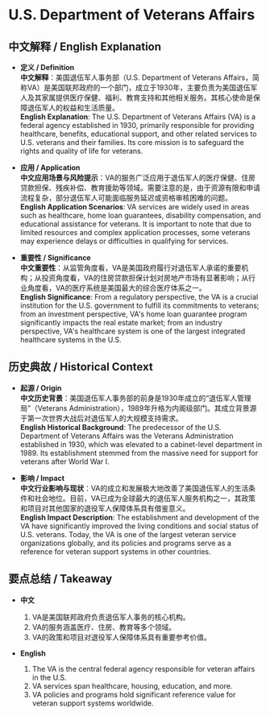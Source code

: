 # U.S. Department of Veterans Affairs

## 中文解释 / English Explanation

* **定义 / Definition**  
  **中文解释**：美国退伍军人事务部（U.S. Department of Veterans Affairs，简称VA）是美国联邦政府的一个部门，成立于1930年，主要负责为美国退伍军人及其家属提供医疗保健、福利、教育支持和其他相关服务。其核心使命是保障退伍军人的权益和生活质量。  
  **English Explanation**: The U.S. Department of Veterans Affairs (VA) is a federal agency established in 1930, primarily responsible for providing healthcare, benefits, educational support, and other related services to U.S. veterans and their families. Its core mission is to safeguard the rights and quality of life for veterans.

* **应用 / Application**  
  **中文应用场景与风险提示**：VA的服务广泛应用于退伍军人的医疗保健、住房贷款担保、残疾补偿、教育援助等领域。需要注意的是，由于资源有限和申请流程复杂，部分退伍军人可能面临服务延迟或资格审核困难的问题。  
  **English Application Scenarios**: VA services are widely used in areas such as healthcare, home loan guarantees, disability compensation, and educational assistance for veterans. It is important to note that due to limited resources and complex application processes, some veterans may experience delays or difficulties in qualifying for services.

* **重要性 / Significance**  
  **中文重要性**：从监管角度看，VA是美国政府履行对退伍军人承诺的重要机构；从投资角度看，VA的住房贷款担保计划对房地产市场有显著影响；从行业角度看，VA的医疗系统是美国最大的综合医疗体系之一。  
  **English Significance**: From a regulatory perspective, the VA is a crucial institution for the U.S. government to fulfill its commitments to veterans; from an investment perspective, VA's home loan guarantee program significantly impacts the real estate market; from an industry perspective, VA's healthcare system is one of the largest integrated healthcare systems in the U.S.

## 历史典故 / Historical Context

* **起源 / Origin**  
  **中文历史背景**：美国退伍军人事务部的前身是1930年成立的“退伍军人管理局”（Veterans Administration），1989年升格为内阁级部门。其成立背景源于第一次世界大战后对退伍军人的大规模支持需求。  
  **English Historical Background**: The predecessor of the U.S. Department of Veterans Affairs was the Veterans Administration established in 1930, which was elevated to a cabinet-level department in 1989. Its establishment stemmed from the massive need for support for veterans after World War I.

* **影响 / Impact**  
  **中文行业影响与现状**：VA的成立和发展极大地改善了美国退伍军人的生活条件和社会地位。目前，VA已成为全球最大的退伍军人服务机构之一，其政策和项目对其他国家的退役军人保障体系具有借鉴意义。  
  **English Impact Description**: The establishment and development of the VA have significantly improved the living conditions and social status of U.S. veterans. Today, the VA is one of the largest veteran service organizations globally, and its policies and programs serve as a reference for veteran support systems in other countries.

## 要点总结 / Takeaway

* **中文**  
  1. VA是美国联邦政府负责退伍军人事务的核心机构。
  2. VA的服务涵盖医疗、住房、教育等多个领域。
  3. VA的政策和项目对退役军人保障体系具有重要参考价值。

* **English**  
  1. The VA is the central federal agency responsible for veteran affairs in the U.S.
  2. VA services span healthcare, housing, education, and more.
  3. VA policies and programs hold significant reference value for veteran support systems worldwide.
